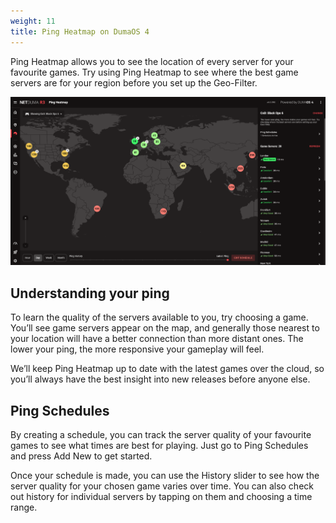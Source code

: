 ```yaml
---
weight: 11
title: Ping Heatmap on DumaOS 4
---
```


Ping Heatmap allows you to see the location of every server for your favourite games. Try using Ping Heatmap to see where the best game servers are for your region before you set up the Geo-Filter.

![Ping Heatmap page](ping-heatmap/2024-10-01-16-44-23-image.png)

## Understanding your ping

To learn the quality of the servers available to you, try choosing a game. You’ll see game servers appear on the map, and generally those nearest to your location will have a better connection than more distant ones. The lower your ping, the more responsive your gameplay will feel.

We’ll keep Ping Heatmap up to date with the latest games over the cloud, so you’ll always have the best insight into new releases before anyone else.

## Ping Schedules

By creating a schedule, you can track the server quality of your favourite games to see what times are best for playing. Just go to Ping Schedules and press Add New to get started.

Once your schedule is made, you can use the History slider to see how the server quality for your chosen game varies over time. You can also check out history for individual servers by tapping on them and choosing a time range.
